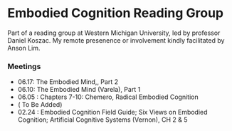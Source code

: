 # Embodied Cognition Reading Group
Part of a reading group at Western Michigan University, led by professor Daniel Koszac. My remote presenence or involvement kindly facilitated by Anson Lim.


### Meetings
- 06.17: The Embodied Mind,, Part 2
- 06.10: The Embodied Mind (Varela), Part 1
- 06.05 : Chapters 7-10: Chemero, Radical Embodied Cognition
- ( To Be Added)
- 02.24 : Embodied Cognition Field Guide; Six Views on Embodied Cognition; Artificial Cognitive Systems (Vernon), CH 2 & 5
